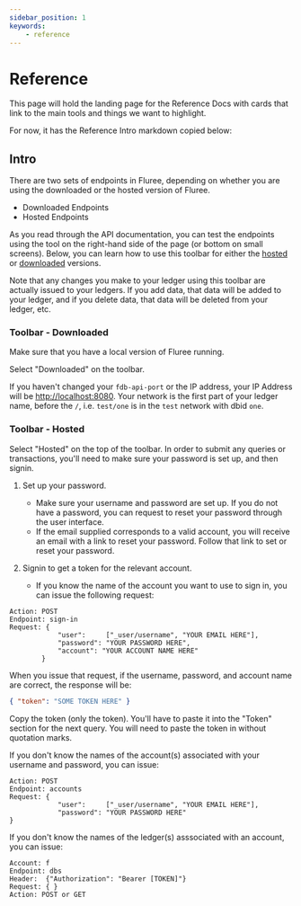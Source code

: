 ```yaml
---
sidebar_position: 1
keywords:
    - reference
---
```

# Reference

This page will hold the landing page for the Reference Docs with cards that link to the main tools and things we want to highlight.

For now, it has the Reference Intro markdown copied below:

## Intro

There are two sets of endpoints in Fluree, depending on whether you are using the downloaded or the hosted version of Fluree.

- Downloaded Endpoints
- Hosted Endpoints

As you read through the API documentation, you can test the endpoints using the tool on the right-hand side of the page (or bottom on small screens). Below, you can learn how to use this toolbar for either the [hosted](#using-the-toolbar-hosted) or [downloaded](#using-the-toolbar-downloaded) versions.

Note that any changes you make to your ledger using this toolbar are actually issued to your ledgers. If you add data, that data will be added to your ledger, and if you delete data, that data will be deleted from your ledger, etc.

### Toolbar - Downloaded

Make sure that you have a local version of Fluree running.

Select "Downloaded" on the toolbar.

If you haven't changed your `fdb-api-port` or the IP address, your IP Address will be <http://localhost:8080>. Your network is the first part of your ledger name, before the `/`, i.e. `test/one` is in the `test` network with dbid `one`.

### Toolbar - Hosted

Select "Hosted" on the top of the toolbar. In order to submit any queries or transactions, you'll need to make sure your password is set up, and then signin.

1. Set up your password.
   - Make sure your username and password are set up. If you do not have a password, you can request to reset your password through the user interface.
   - If the email supplied corresponds to a valid account, you will receive an email with a link to reset your password. Follow that link to set or reset your password.
2. Signin to get a token for the relevant account.

   - If you know the name of the account you want to use to sign in, you can issue the following request:

```http
Action: POST
Endpoint: sign-in
Request: {
            "user":     ["_user/username", "YOUR EMAIL HERE"],
            "password": "YOUR PASSWORD HERE",
            "account": "YOUR ACCOUNT NAME HERE"
        }
```

When you issue that request, if the username, password, and account name are correct, the response will be:

```json
{ "token": "SOME TOKEN HERE" }
```

Copy the token (only the token). You'll have to paste it into the "Token" section for the next query. You will need to paste the token in without quotation marks.

If you don't know the names of the account(s) associated with your username and password, you can issue:

```http
Action: POST
Endpoint: accounts
Request: {
            "user":     ["_user/username", "YOUR EMAIL HERE"],
            "password": "YOUR PASSWORD HERE"
}
```

If you don't know the names of the ledger(s) asssociated with an account, you can issue:

```http
Account: f
Endpoint: dbs
Header:  {"Authorization": "Bearer [TOKEN]"}
Request: { }
Action: POST or GET
```
